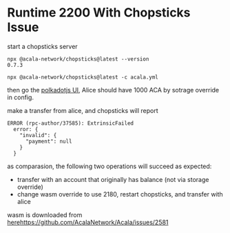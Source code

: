 # Runtime 2200 With Chopsticks Issue
start a chopsticks server
```
npx @acala-network/chopsticks@latest --version
0.7.3

npx @acala-network/chopsticks@latest -c acala.yml
```

then go the [polkadotjs UI](https://polkadot.js.org/apps/?rpc=ws%3A%2F%2F127.0.0.1%3A8000#/accounts), Alice should have 1000 ACA by sotrage override in config.

make a transfer from alice, and chopsticks will report
```
ERROR (rpc-author/37585): ExtrinsicFailed
  error: {
    "invalid": {
      "payment": null
    }
  }
```

as comparasion, the following two operations will succeed as expected:
- transfer with an account that originally has balance (not via storage override)
- change wasm override to use 2180, restart chopsticks, and transfer with alice

wasm is downloaded from [here](https://github.com/AcalaNetwork/Acala/issues/2581)https://github.com/AcalaNetwork/Acala/issues/2581
